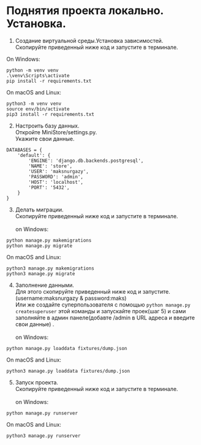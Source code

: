 # Поднятия проекта локально. Установка.

1. Создание виртуальной среды.Установка зависимостей.<br>
   Cкопируйте приведенный ниже код и запустите в терминале.<br>

On Windows:

```
python -m venv venv
.\venv\Scripts\activate
pip install -r requirements.txt
```

On macOS and Linux:

```
python3 -m venv venv
source env/bin/activate
pip3 install -r requirements.txt
```

2. Настроить базу данных. <br>
   Откройте MiniStore/settings.py. <br>
   Укажите свои данные.

```
DATABASES = {
    'default': {
        'ENGINE': 'django.db.backends.postgresql',
        'NAME': 'store', 
        'USER': 'maksnurgazy',
        'PASSWORD': 'admin',
        'HOST': 'localhost',
        'PORT': '5432',
    }
}
```

3. Делать миграции. <br>
   Cкопируйте приведенный ниже код и запустите в терминале.<br><br>
   on Windows:

```
python manage.py makemigrations
python manage.py migrate
```

On macOS and Linux:

```
python3 manage.py makemigrations
python3 manage.py migrate
```

4. Заполнение данными. <br>
   Для этого cкопируйте приведенный ниже код и запустите. (username:maksnurgazy & password:maks) <br>
   Или же создайте суперпользователя с помощью ```python manage.py createsuperuser```
   этой команды и запускайте проек(шаг 5) и сами заполняйте в админ панеле(добавте /admin в URL адреса и введите свои
   данные) .
   <br><br>
   on Windows:

```
python manage.py loaddata fixtures/dump.json
```

On macOS and Linux:

```
python3 manage.py loaddata fixtures/dump.json
```

5. Запуск проекта. <br>
   Cкопируйте приведенный ниже код и запустите в терминале.
<br><br>
on Windows:

```
python manage.py runserver
```

On macOS and Linux:

```
python3 manage.py runserver
```